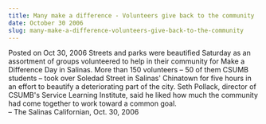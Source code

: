```yaml
---
title: Many make a difference - Volunteers give back to the community
date: October 30 2006
slug: many-make-a-difference-volunteers-give-back-to-the-community
---
```


 



<span class="date">Posted on Oct 30, 2006    </span>
Streets and parks were beautified Saturday as an assortment of
groups volunteered to help in their community for Make a Difference
Day in Salinas. More than 150 volunteers &#x2013; 50 of them CSUMB
students &#x2013; took over Soledad Street in Salinas&apos; Chinatown for five
hours in an effort to beautify a deteriorating part of the city.
Seth Pollack, director of CSUMB&apos;s Service Learning Institute, said
he liked how much the community had come together to work toward a
common goal.<br>
&#x2013; The Salinas Californian, Oct. 30, 2006<br/></br>




 
